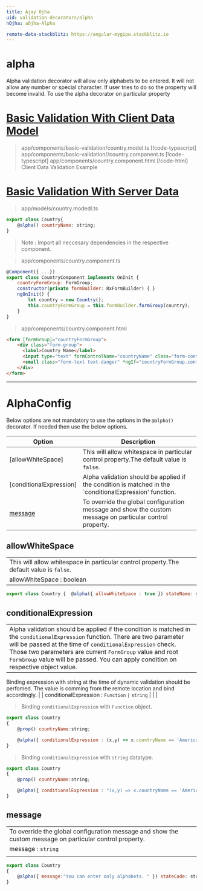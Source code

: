 ```yaml
---
title: Ajay Ojha
uid: validation-decorators/alpha
nOjha: aOjha-Alpha

remote-data-stackblitz: https://angular-mygipw.stackblitz.io
---
```

# alpha

Alpha validation decorator will allow only alphabets to be entered. It will not allow any number or special character. If user tries to do so the property will become invalid. To use the alpha decorator on particular property 
# [Basic Validation With Client Data Model](#tab/basic-validation-with-client-data-model)
> app/components/basic-validation/country.model.ts
 [!code-typescript[](../../examples/reactive-form-validators/alpha/src/app/basic-validation/country.model.ts?highlight=5)]
> app/components/basic-validation//country.component.ts
 [!code-typescript[](../../examples/reactive-form-validators/alpha/src/app/basic-validation/client-data/client-data.component.ts)]
> app/components/country.component.html
 [!code-html[](../../examples/reactive-form-validators/alpha/src/app/basic-validation/client-data/client-data.component.html)]
> Client Data Validation Example

# [Basic Validation With Server Data](#tab/basic-validation-with-server-data)
> app/models/country.modedl.ts
```js
export class Country{
    @alpha() countryName: string;
}
```
> Note : Import all neccesary dependencies in the respective component. 

> app/components/country.component.ts
```js
@Component({ ...})
export class CountryComponent implements OnInit {
    countryFormGroup: FormGroup;
    constructor(private formBuilder: RxFormBuilder) { }
    ngOnInit() {
        let country = new Country();
        this.countryFormGroup = this.formBuilder.formGroup(country);
    }
}
```
> app/components/country.component.html
```html
<form [formGroup]="countryFormGroup">
    <div class="form-group">
      <label>Country Name</label>
      <input type="text" formControlName="countryName" class="form-control"  />
      <small class="form-text text-danger" *ngIf="countryFormGroup.controls.userName.errors">{{countryFormGroup.controls.countryName.errors.alpha.message}}</small>
    </div>
</form>
```
---
# AlphaConfig 
Below options are not mandatory to use the options in the `@alpha()` decorator. If needed then use the below options.

|Option | Description |
|--- | ---- |
|[allowWhiteSpace] | This will allow whitespace in particular control property.The default value is `false`. |
|[conditionalExpression] | Alpha validation should be applied if the condition is matched in the `conditionalExpression' function.  |
|[message](#message) | To override the global configuration message and show the custom message on particular control property. |

## allowWhiteSpace
| |
|--- |
| This will allow whitespace in particular control property.The default value is `false`. |
| allowWhiteSpace : boolean |
```js 
export class Country {  @alpha({ allowWhiteSpace : true }) stateName: string; }
```

## conditionalExpression
| |
|--- |
| Alpha validation should be applied if the condition is matched in the `conditionalExpression` function. There are two parameter will be passed at the time of `conditionalExpression` check. Those two parameters are current `FormGroup` value and root `FormGroup` value will be passed. You can apply condition on respective object value.
Binding expression with string at the time of dynamic validation should be perfomed. The value is comming from the remote location and bind accordingly.
 |
| conditionalExpression : `Function` `|` `string` |
| |
> Binding `conditionalExpression` with `Function` object.

```js
export class Country 
{  
    @prop() countryName:string;

    @alpha({ conditionalExpression : (x,y) => x.countryName == 'America' }) stateName: string; 
}
```

> Binding `conditionalExpression` with `string` datatype.

```js
export class Country 
{  
    @prop() countryName:string;

    @alpha({ conditionalExpression : "(x,y) => x.countryName == 'America'" }) stateName: string; 
}
```

## message
| |
|--- |
| To override the global configuration message and show the custom message on particular control property. |
| message : `string` |
| |
```js
export class Country 
{  
    @alpha({ message:"You can enter only alphabets. " }) stateCode: string; 
}
```






